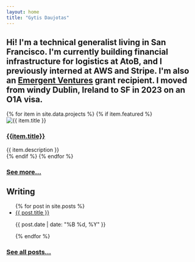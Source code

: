 ```yaml
---
layout: home
title: "Gytis Daujotas"
---
```


<div class="home-grid">

<div class="bio gap-4 flex flex-col">
<h2>
Hi! I'm a technical generalist living in San Francisco. I'm currently building financial infrastructure for logistics at AtoB, and I previously interned at AWS and Stripe. I'm also an <a href="https://newscience.org/emergent-ventures-winners/">Emergent Ventures</a> grant recipient. I moved from windy Dublin, Ireland to SF in 2023 on an O1A visa.
</h2>
</div>
<div class="projects">
<div class="flex flex-col gap-4 pb-6">
{% for item in site.data.projects %}
{% if item.featured %}
    <div class="flex gap-2 flex-row md:flex-col">
    <div>
    <img src="{{ item.image }}" alt="{{ item.title }}" class="image-placeholder">
    </div>
    <div>
    <h3>
      <a href="{{ item.link }}">
        {{item.title}}
      </a>
      </h3>
      <div class="no-decoration">{{ item.description }}</div>
      </div>
    </div>
  {% endif %}
{% endfor %}
</div>

<h3>
<a href="/projects">See more...</a>
</h3>

</div>
<div class="blog">

<h2>Writing</h2>

<ul class="list-none flex flex-col gap-4 pt-6 pb-6">
{% for post in site.posts %}
<li>
 <a href="{{ post.url }}">{{ post.title }}</a>
 <p>{{ post.date | date: "%B %d, %Y" }}</p>
</li>
{% endfor %}
</ul>
<h3><a href="/posts">See all posts...</a></h3>

</div>

</div>
